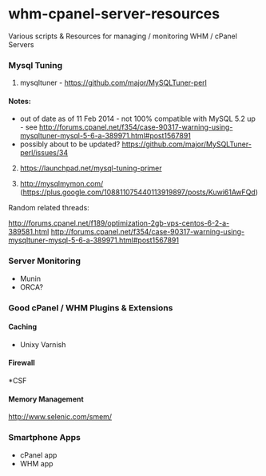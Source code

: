 whm-cpanel-server-resources
===========================

Various scripts &amp; Resources for managing / monitoring WHM / cPanel Servers


### Mysql Tuning

1) mysqltuner - https://github.com/major/MySQLTuner-perl 

#### Notes:

* out of date as of 11 Feb 2014 - not 100% compatible with MySQL 5.2 up - see http://forums.cpanel.net/f354/case-90317-warning-using-mysqltuner-mysql-5-6-a-389971.html#post1567891
* possibly about to be updated?  https://github.com/major/MySQLTuner-perl/issues/34

2) https://launchpad.net/mysql-tuning-primer

3) http://mysqlmymon.com/ (https://plus.google.com/108811075440113919897/posts/Kuwi61AwFQd)

Random related threads: 

http://forums.cpanel.net/f189/optimization-2gb-vps-centos-6-2-a-389581.html
http://forums.cpanel.net/f354/case-90317-warning-using-mysqltuner-mysql-5-6-a-389971.html#post1567891



### Server Monitoring

* Munin
* ORCA?



### Good cPanel / WHM Plugins & Extensions

#### Caching

* Unixy Varnish 


#### Firewall

*CSF


#### Memory Management

http://www.selenic.com/smem/






### Smartphone Apps

* cPanel app
* WHM app
